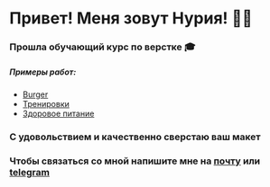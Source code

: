 # Привет! Меня зовут Нурия! 👋😃

### Прошла обучающий курс по верстке 🎓

##### Примеры работ:
* [Burger](https://nuri-tix.github.io/Module01-Burger/)
* [Тренировки](https://nuri-tix.github.io/Module01-Gym/)
* [Здоровое питание]( https://nuri-tix.github.io/Module02-Shop/dist/) 

### С удовольствием и качественно сверстаю ваш макет

### Чтобы связаться со мной напишите мне на [почту](n.skilful@gmail.com) или [telegram](@nuri_tix) 


